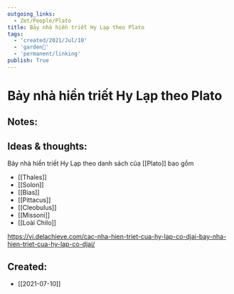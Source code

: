 ```yaml
---
outgoing_links:
  - Zet/People/Plato
title: Bảy nhà hiền triết Hy Lạp theo Plato
tags:
  - 'created/2021/Jul/10'
  - 'garden🏡'
  - 'permanent/linking'
publish: True
---
```

# Bảy nhà hiền triết Hy Lạp theo Plato

## Notes:

## Ideas & thoughts:
Bảy nhà hiền triết Hy Lạp theo danh sách của [[Plato]] bao gồm

- [[Thales]]
- [[Solon]]
- [[Bias]]
- [[Pittacus]]
- [[Cleobulus]]
- [[Missoni]]
- [[Loài Chilo]]

https://vi.delachieve.com/cac-nha-hien-triet-cua-hy-lap-co-djai-bay-nha-hien-triet-cua-hy-lap-co-djai/

## Created:
- [[2021-07-10]]
